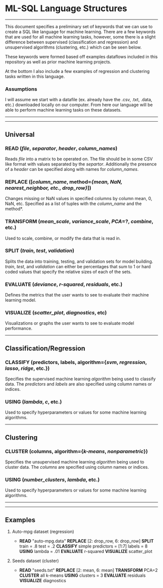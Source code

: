 # ML-SQL Language Structures

___

This document specifies a preliminary set of keywords that we can use to create a SQL like language for machine learning. There are a few keywords that are used for all machine learning tasks, however, some there is a slight difference between supervised (classification and regression) and unsupervised algorithms (clustering, etc.) which can be seen below. 

These keywords were formed based off examples dataflows included in this repository as well as prior machine learning projects. 

At the bottom I also include a few examples of regression and clustering tasks written in this language. 

### Assumptions

I will assume we start with a datafile (ex. already have the .csv, .txt, .data, etc.) downloaded locally on our computer. From here our language will be able to perform machine learning tasks on these datasets.

___
___

## Universal

### READ (*file*, *separator*, *header*, *column_names*)

Reads *file* into a matrix to be operated on. The file should be in some CSV like format with values separated by the *separtor*. Additionally the presence of a *header* can be specified along with names for *column_names*.

### REPLACE ([*column_name*, method=*{mean, NaN, nearest_neighbor, etc., drop_row}*])

Changes missing or NaN values in specified columns by column mean, 0, NaN, etc. Specified as a list of tuples with the *column_name* and the method*.

### TRANSFORM (*mean_scale*, *variance_scale*, *PCA*=?, *combine*, etc.)

Used to scale, combine, or modify the data that is read in.

### SPLIT (*train*, *test*, *validation*)

Splits the data into training, testing, and validation sets for model building. *train*, *test*, and *validation* can either be percentages that sum to 1 or hard coded values that specify the relative sizes of each of the sets.

### EVALUATE (*deviance*, *r-squared*, *residuals*, etc.)

Defines the metrics that the user wants to see to evaluate their machine learning model.

### VISUALIZE (*scatter_plot*, *diagnostics*, etc)

Visualizations or graphs the user wants to see to evaluate model performance.

___

## Classification/Regression

### CLASSIFY (predictors, labels, algorithm={*svm*, *regression*, *lasso*, *ridge*, etc.})

Specifies the supervised machine learning *algorithm* being used to classify data. The *predictors* and *labels* are also specified using column names or indices.

### USING (*lambda*, *c*, etc.)

Used to specify hyperparameters or values for some machine learning algorithms.
    
___

## Clustering

### CLUSTER (columns, algorithm={*k-means*, *nonparametric*})

Specifies the unsupervised machine learning *algorithm* being used to cluster data. The *columns* are specified using column names or indices.

### USING (*number_clusters*, *lambda*, etc.)

Used to specify hyperparameters or values for some machine learning algorithms.


___
___

## Examples

1. Auto-mpg dataset (regression)

    - **READ** "auto-mpg.data" **REPLACE** [2: drop_row, 6: drop_row] **SPLIT** train = .8 test = .2 **CLASSIFY** simple predictors = [1:7] labels = 8 **USING** lambda = .01 **EVALUATE** r-squared **VISUALIZE** scatter_plot
    
1. Seeds dataset (cluster)

    - **READ** "seeds.txt" **REPLACE** [2: mean, 6: mean] **TRANSFORM** PCA=2 **CLUSTER** all k-means **USING** clusters = 3 **EVALUATE** residuals **VISUALIZE** diagnostics